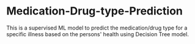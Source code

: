 # Medication-Drug-type-Prediction

This is a supervised ML model to predict the medication/drug type for a specific illness based on the persons' health using Decision Tree model.
